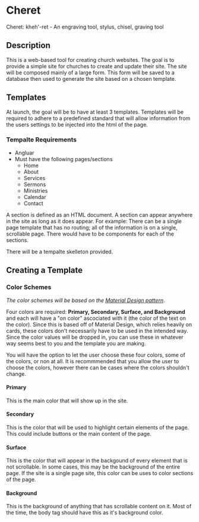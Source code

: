 # Cheret
Cheret: kheh'-ret - An engraving tool, stylus, chisel, graving tool

## Description 
This is a web-based tool for creating church websites.  The goal is to provide a simple site for churches to create and update their site.
The site will be composed mainly of a large form.  This form will be saved to a database then used to generate the site based on a chosen template.

## Templates
At launch, the goal will be to have at least 3 templates.  Templates will be required to adhere to a predefined standard that will allow information from the users settings to be injected into the html of the page.

### Tempalte Requirements
- Angluar
- Must have the following pages/sections
  - Home
  - About
  - Services
  - Sermons
  - Ministries
  - Calendar
  - Contact

A section is defined as an HTML document.  A section can appear anywhere in the site as long as it does appear.
For example: There can be a single page template that has no routing; all of the information is on a single, scrollable page.  There would have to be components for each of the sections. 

There will be a tempalte skelleton provided.

## Creating a Template
### Color Schemes
*The color schemes will be based on the [Material Design pattern](https://material.io/design/color/the-color-system.html#color-theme-creation)*.

Four colors are required: **Primary, Secondary, Surface, and Background** and each will have a "on color" ascociated with it (the color of the text on the color).  Since this is based off of Material Design, which relies heavily on cards, these colors don't necessarily have to be used in the intended way.  Since the color values will be dropped in, you can use these in whatever way seems best to you and the template you are making.

You will have the option to let the user choose these four colors, some of the colors, or non at all.  It is recommmended that you allow the user to choose the colors, however there can be cases where the colors shouldn't change.

#### Primary
This is the main color that will show up in the site.

#### Secondary
This is the color that will be used to highlight certain elements of the page.  This could include buttons or the main content of the page.

#### Surface
This is the color that will appear in the backgound of every element that is not scrollable.  In some cases, this may be the background of the entire page.
If the site is a single page site, this color can be uses to color sections of the page.

#### Background
This is the background of anything that has scrollable content on it.  Most of the time, the body tag should have this as it's background color.

